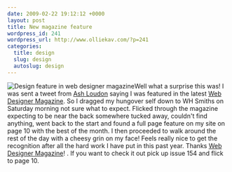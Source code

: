 ```yaml
--- 
date: 2009-02-22 19:12:12 +0000
layout: post
title: New magazine feature
wordpress_id: 241
wordpress_url: http://www.olliekav.com/?p=241
categories: 
  title: design
  slug: design
  autoslug: design
---
```

![Design feature in web designer magazine](http://www.olliekav.com/wp-content/uploads/2009/02/magazine-feature.gif "magazine-feature")Well what a surprise this was! I was sent a tweet from [Ash Loudon](http://twitter.com/Ash_Loudon) saying I was featured in the latest [Web Designer Magazine](http://www.webdesignermag.co.uk/). So I dragged my hungover self down to WH Smiths on Saturday morning not sure what to expect.<!--more--> Flicked through the magazine expecting to be near the back somewhere tucked away, couldn't find anything, went back to the start and found a full page feature on my site on page 10 with the best of the month. I then proceeded to walk around the rest of the day with a cheesy grin on my face! 
Feels really nice to get the recognition after all the hard work I have put in this past year. Thanks [Web Designer Magazine](http://www.webdesignermag.co.uk/)!
. If you want to check it out pick up issue 154 and flick to page 10.
